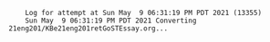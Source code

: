         Log for attempt at Sun May  9 06:31:19 PM PDT 2021 (13355)
        Sun May  9 06:31:19 PM PDT 2021 Converting 21eng201/KBe21eng201retGoSTEssay.org...
